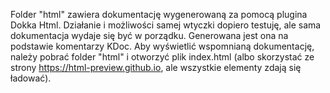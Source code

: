 Folder "html" zawiera dokumentację wygenerowaną za pomocą plugina Dokka Html. Działanie i możliwości samej wtyczki dopiero testuję, ale sama dokumentacja wydaje się być w porządku. Generowana jest ona na podstawie komentarzy KDoc.
Aby wyświetlić wspomnianą dokumentację, należy pobrać folder "html" i otworzyć plik index.html (albo skorzystać ze strony https://html-preview.github.io, ale wszystkie elementy zdają się ładować).

